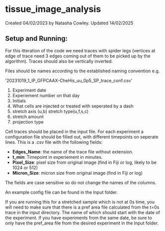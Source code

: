 # tissue_image_analysis
Created 04/02/2023 by Natasha Cowley.
Updated 14/02/2025

## Setup and Running:

For this itteration of the code we need traces with spider legs (vertices at edge of trace need 3 edges coming out of them to be picked up by the algorithm). Traces should also be vertically inverted.

Files should be names according to the established naming convention e.g.

'20231019_1_IP_GFPCAAX-CheHis_uu_0p5_SP_trace_conf.csv'

1. Experiment date
2. Experiement number on that day
3. Initials
4. What cells are injected or treated with seperated by a dash
5. stretch axis (u,b) stretch type(u,f,s,c) 
6. stretch amount
7. projection type



Cell traces should be placed in the input file. For each experiment a configuration file should be filled out, with different timepoints on seperate lines. This is a .csv file with the following fields:


 - **Edges_Name**: the name of the trace file without extension.
 - **t_min**: Timepoint in experiement in minutes.
 - **Pixel_Size**: pixel size from original image (find in Fiji or log, likely to be 1024 or 512)
 - **Micron_Size**: micron size from original image (find in Fiji or log)


The fields are case sensitive so do not change the names of the columns.

An example config file can be found in the Input folder.

If you are running this for a stretched sample which is not at 0s time, you will need to make sure 
that there is a pref area file calculated from the t=0s trace in the input directory. The name of
which should start with the date of the experiment. If you have experiments from the same date, be
sure to only have the pref_area file from the desired experiment in the Input folder.

